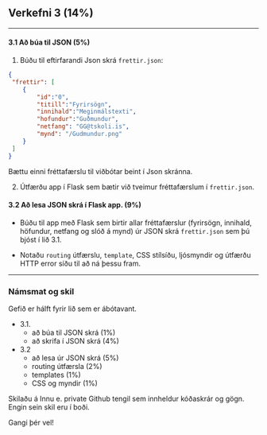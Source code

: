 ## Verkefni 3 (14%)

---

#### 3.1 Að búa til JSON (5%)

1. Búðu til eftirfarandi Json skrá `frettir.json`:

```JSON
{
 "frettir": [
	{
        "id":"0",
        "titill":"Fyrirsögn",
        "innihald":"Meginmálstexti",
        "hofundur":"Guðmundur",
        "netfang": "GG@tskoli.is",
        "mynd": "/Gudmundur.png"
    }
 ] 
}
```
Bættu einni fréttafærslu til viðbótar beint í Json skránna.

2. Útfærðu app í Flask sem bætir við tveimur fréttafærslum í `frettir.json`.


#### 3.2 Að lesa JSON skrá í Flask app. (9%)

- Búðu til app með Flask sem birtir allar fréttafærslur (fyrirsögn, innihald, höfundur, netfang og slóð á mynd) úr JSON skrá  `frettir.json` sem þú bjóst í lið 3.1.

- Notaðu `routing` útfærslu, `template`, CSS stílsíðu, ljósmyndir og útfærðu HTTP error síðu til að ná þessu fram.

---

### Námsmat og skil
Gefið er hálft fyrir lið sem er ábótavant.

- 3.1. 
    - að búa til JSON skrá (1%)
    - að skrifa í JSON skrá (4%)
- 3.2
    - að lesa úr JSON skrá (5%)
    - routing útfærsla (2%)
    - templates (1%)
    - CSS og myndir (1%)

Skilaðu á Innu e. private Github tengil sem innheldur kóðaskrár og gögn. Engin sein skil eru í boði.

Gangi þér vel! 
